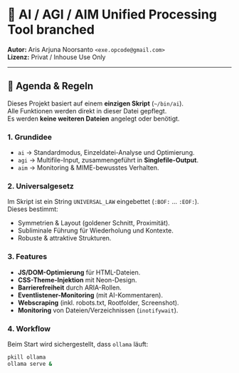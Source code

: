 # 🧠 AI / AGI / AIM Unified Processing Tool branched

**Autor:** Aris Arjuna Noorsanto `<exe.opcode@gmail.com>`  
**Lizenz:** Privat / Inhouse Use Only  

---

## 📜 Agenda & Regeln

Dieses Projekt basiert auf einem **einzigen Skript** (`~/bin/ai`).  
Alle Funktionen werden direkt in dieser Datei gepflegt.  
Es werden **keine weiteren Dateien** angelegt oder benötigt.  

### 1. Grundidee
- `ai` → Standardmodus, Einzeldatei-Analyse und Optimierung.  
- `agi` → Multifile-Input, zusammengeführt in **Singlefile-Output**.  
- `aim` → Monitoring & MIME-bewusstes Verhalten.  

### 2. Universalgesetz
Im Skript ist ein String `UNIVERSAL_LAW` eingebettet (`:BOF:` … `:EOF:`).  
Dieses bestimmt:
- Symmetrien & Layout (goldener Schnitt, Proximität).  
- Subliminale Führung für Wiederholung und Kontexte.  
- Robuste & attraktive Strukturen.  

### 3. Features
- **JS/DOM-Optimierung** für HTML-Dateien.  
- **CSS-Theme-Injektion** mit Neon-Design.  
- **Barrierefreiheit** durch ARIA-Rollen.  
- **Eventlistener-Monitoring** (mit AI-Kommentaren).  
- **Webscraping** (inkl. robots.txt, Rootfolder, Screenshot).  
- **Monitoring** von Dateien/Verzeichnissen (`inotifywait`).  

### 4. Workflow
Beim Start wird sichergestellt, dass `ollama` läuft:
```bash
pkill ollama
ollama serve &